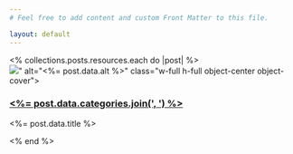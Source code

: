 ```yaml
---
# Feel free to add content and custom Front Matter to this file.

layout: default
---
```


  <div class="max-w-7xl mx-auto px-4 sm:px-6 lg:px-8">
    <div class="max-w-2xl mx-auto lg:max-w-none">
      <div class="mt-6 space-y-12 lg:space-y-0 lg:grid lg:grid-cols-3 lg:gap-x-6 lg:gap-y-6">
        <% collections.posts.resources.each do |post| %>
            <div class="group relative">
              <div class="relative w-full h-80 bg-white rounded-lg overflow-hidden group-hover:opacity-75 sm:aspect-w-2 sm:aspect-h-1 sm:h-64 lg:aspect-w-1 lg:aspect-h-1">
                  <img src="<%= relative_url post.data.pic.split("/src").last %>" alt="<%= post.data.alt %>" class="w-full h-full object-center object-cover">
              </div>
              <h3 class="mt-2 text-sm text-gray-500">
                  <a href="<%= post.relative_url %>">
                  <span class="absolute inset-0"></span>
                  <%= post.data.categories.join(', ') %>
                  </a>
              </h3>
              <p class="text-base font-semibold text-gray-900"><%= post.data.title %></p>
            </div>
        <% end %>
      </div>
    </div>
  </div>
